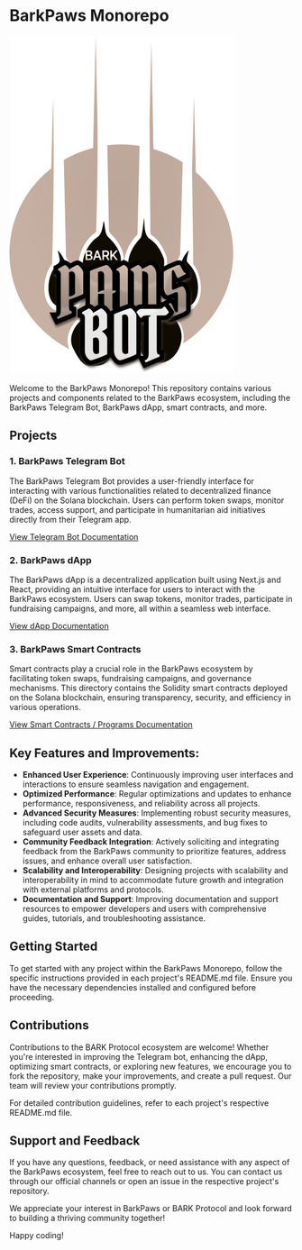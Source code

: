 # BarkPaws Monorepo

![BarkPaws Logo](./telegram-bot/assets/logo.png)

Welcome to the BarkPaws Monorepo! This repository contains various projects and components related to the BarkPaws ecosystem, including the BarkPaws Telegram Bot, BarkPaws dApp, smart contracts, and more.

## Projects

### 1. BarkPaws Telegram Bot

The BarkPaws Telegram Bot provides a user-friendly interface for interacting with various functionalities related to decentralized finance (DeFi) on the Solana blockchain. Users can perform token swaps, monitor trades, access support, and participate in humanitarian aid initiatives directly from their Telegram app.

[View Telegram Bot Documentation](./telegram-bot/README.md)

### 2. BarkPaws dApp

The BarkPaws dApp is a decentralized application built using Next.js and React, providing an intuitive interface for users to interact with the BarkPaws ecosystem. Users can swap tokens, monitor trades, participate in fundraising campaigns, and more, all within a seamless web interface.

[View dApp Documentation](./dapp/README.md)

### 3. BarkPaws Smart Contracts

Smart contracts play a crucial role in the BarkPaws ecosystem by facilitating token swaps, fundraising campaigns, and governance mechanisms. This directory contains the Solidity smart contracts deployed on the Solana blockchain, ensuring transparency, security, and efficiency in various operations.

[View Smart Contracts / Programs Documentation](./smart-contracts/README.md)

## Key Features and Improvements:

- **Enhanced User Experience**: Continuously improving user interfaces and interactions to ensure seamless navigation and engagement.
- **Optimized Performance**: Regular optimizations and updates to enhance performance, responsiveness, and reliability across all projects.
- **Advanced Security Measures**: Implementing robust security measures, including code audits, vulnerability assessments, and bug fixes to safeguard user assets and data.
- **Community Feedback Integration**: Actively soliciting and integrating feedback from the BarkPaws community to prioritize features, address issues, and enhance overall user satisfaction.
- **Scalability and Interoperability**: Designing projects with scalability and interoperability in mind to accommodate future growth and integration with external platforms and protocols.
- **Documentation and Support**: Improving documentation and support resources to empower developers and users with comprehensive guides, tutorials, and troubleshooting assistance.

## Getting Started

To get started with any project within the BarkPaws Monorepo, follow the specific instructions provided in each project's README.md file. Ensure you have the necessary dependencies installed and configured before proceeding.

## Contributions

Contributions to the BARK Protocol ecosystem are welcome! Whether you're interested in improving the Telegram bot, enhancing the dApp, optimizing smart contracts, or exploring new features, we encourage you to fork the repository, make your improvements, and create a pull request. Our team will review your contributions promptly.

For detailed contribution guidelines, refer to each project's respective README.md file.

## Support and Feedback

If you have any questions, feedback, or need assistance with any aspect of the BarkPaws ecosystem, feel free to reach out to us. You can contact us through our official channels or open an issue in the respective project's repository.

We appreciate your interest in BarkPaws or BARK Protocol and look forward to building a thriving community together!

Happy coding!
